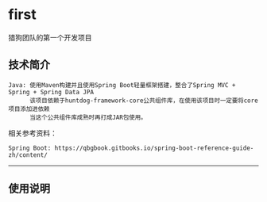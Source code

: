 # first
猎狗团队的第一个开发项目

## 技术简介
>   
    Java: 使用Maven构建并且使用Spring Boot轻量框架搭建，整合了Spring MVC + Spring + Spring Data JPA
          该项目依赖于huntdog-framework-core公共组件库，在使用该项目时一定要将core项目添加进依赖
          当这个公共组件库成熟时再打成JAR包使用。

相关参考资料：
>   
    Spring Boot: https://qbgbook.gitbooks.io/spring-boot-reference-guide-zh/content/
    
---

## 使用说明
